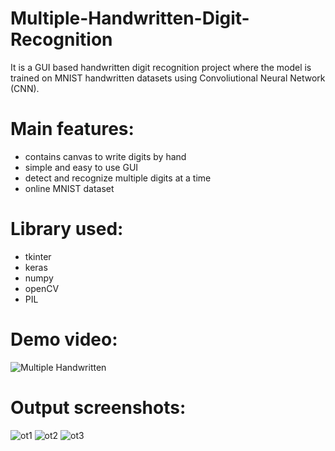 # Multiple-Handwritten-Digit-Recognition
It is a GUI based handwritten digit recognition project where the model is trained on MNIST handwritten datasets using Convoliutional Neural Network (CNN).<br />
# Main features:<br />
- contains canvas to write digits by hand<br />
- simple and easy to use GUI<br />
- detect and recognize multiple digits at a time<br />
- online MNIST dataset<br />

# Library used:<br />
- tkinter<br />
- keras<br />
- numpy<br />
- openCV<br />
- PIL<br />

# Demo video:
![Multiple Handwritten](https://user-images.githubusercontent.com/43297280/105629928-f92f3980-5e6d-11eb-95f3-a261a58d112b.gif)


# Output screenshots:
![ot1](https://user-images.githubusercontent.com/43297280/105629869-ad7c9000-5e6d-11eb-91ac-b309150cf921.png)
![ot2](https://user-images.githubusercontent.com/43297280/105629894-d3a23000-5e6d-11eb-83c5-1e3829a85fe5.png)
![ot3](https://user-images.githubusercontent.com/43297280/105629903-e4eb3c80-5e6d-11eb-8872-250576e4dc1c.png)
